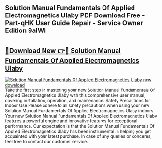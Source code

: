 ## Solution Manual Fundamentals Of Applied Electromagnetics Ulaby PDF Download Free - Part-qHK User Guide Repair - Service Owner Edition 9alWi

# <h2><a href="http://bc52980.oget.top/?id=Solution+Manual+Fundamentals+Of+Applied+Electromagnetics+Ulaby">🔗Download New 👉🔴 Solution Manual Fundamentals Of Applied Electromagnetics Ulaby</a></h2>

[![Solution Manual Fundamentals Of Applied Electromagnetics Ulaby new download](https://i.imgur.com/5g1atiW.png)](http://bc52980.oget.top/?id=Solution+Manual+Fundamentals+Of+Applied+Electromagnetics+Ulaby)
Take the first step in mastering your new Solution Manual Fundamentals Of Applied Electromagnetics Ulaby with this comprehensive user manual, covering installation, operation, and maintenance. Safety Precautions for Indoor Use Please adhere to all safety precautions when using your new Solution Manual Fundamentals Of Applied Electromagnetics Ulaby indoors. Your new Solution Manual Fundamentals Of Applied Electromagnetics Ulaby features a powerful engine and innovative features for exceptional performance. Our expectation is that the Solution Manual Fundamentals Of Applied Electromagnetics Ulaby has been instrumental in helping you get acquainted with your latest purchase. In case of any queries or concerns, feel free to contact our customer service.
